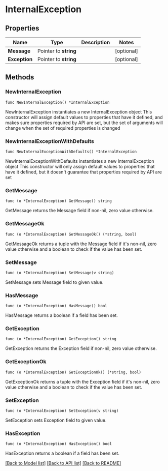 # InternalException

## Properties

Name | Type | Description | Notes
------------ | ------------- | ------------- | -------------
**Message** | Pointer to **string** |  | [optional] 
**Exception** | Pointer to **string** |  | [optional] 

## Methods

### NewInternalException

`func NewInternalException() *InternalException`

NewInternalException instantiates a new InternalException object
This constructor will assign default values to properties that have it defined,
and makes sure properties required by API are set, but the set of arguments
will change when the set of required properties is changed

### NewInternalExceptionWithDefaults

`func NewInternalExceptionWithDefaults() *InternalException`

NewInternalExceptionWithDefaults instantiates a new InternalException object
This constructor will only assign default values to properties that have it defined,
but it doesn't guarantee that properties required by API are set

### GetMessage

`func (o *InternalException) GetMessage() string`

GetMessage returns the Message field if non-nil, zero value otherwise.

### GetMessageOk

`func (o *InternalException) GetMessageOk() (*string, bool)`

GetMessageOk returns a tuple with the Message field if it's non-nil, zero value otherwise
and a boolean to check if the value has been set.

### SetMessage

`func (o *InternalException) SetMessage(v string)`

SetMessage sets Message field to given value.

### HasMessage

`func (o *InternalException) HasMessage() bool`

HasMessage returns a boolean if a field has been set.

### GetException

`func (o *InternalException) GetException() string`

GetException returns the Exception field if non-nil, zero value otherwise.

### GetExceptionOk

`func (o *InternalException) GetExceptionOk() (*string, bool)`

GetExceptionOk returns a tuple with the Exception field if it's non-nil, zero value otherwise
and a boolean to check if the value has been set.

### SetException

`func (o *InternalException) SetException(v string)`

SetException sets Exception field to given value.

### HasException

`func (o *InternalException) HasException() bool`

HasException returns a boolean if a field has been set.


[[Back to Model list]](../README.md#documentation-for-models) [[Back to API list]](../README.md#documentation-for-api-endpoints) [[Back to README]](../README.md)


